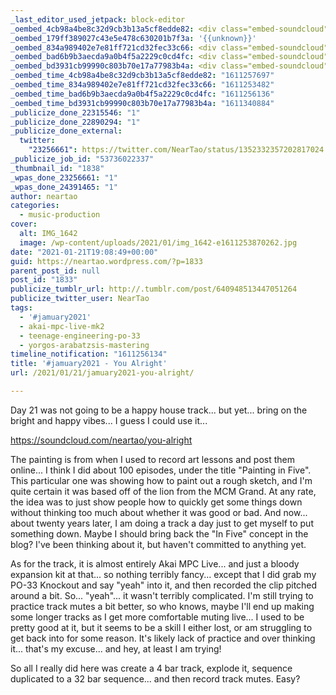 ```yaml
---
_last_editor_used_jetpack: block-editor
_oembed_4cb98a4be8c32d9cb3b13a5cf8edde82: <div class="embed-soundcloud"><iframe title="You Alright by NearTao" width="500" height="400" scrolling="no" frameborder="no" src="https://w.soundcloud.com/player/?visual=true&url=https%3A%2F%2Fapi.soundcloud.com%2Ftracks%2F970062184&show_artwork=true&maxwidth=500&maxheight=750&dnt=1"></iframe></div>
_oembed_179ff389027c43e5e478c630201b7f3a: '{{unknown}}'
_oembed_834a989402e7e81ff721cd32fec33c66: <div class="embed-soundcloud"><iframe title="You Alright by NearTao" width="750" height="400" scrolling="no" frameborder="no" src="https://w.soundcloud.com/player/?visual=true&url=https%3A%2F%2Fapi.soundcloud.com%2Ftracks%2F970062184&show_artwork=true&maxwidth=750&maxheight=1000&dnt=1"></iframe></div>
_oembed_bad6b9b3aecda9a0b4f5a2229c0cd4fc: <div class="embed-soundcloud"><iframe title="You Alright by NearTao" width="584" height="400" scrolling="no" frameborder="no" src="https://w.soundcloud.com/player/?visual=true&url=https%3A%2F%2Fapi.soundcloud.com%2Ftracks%2F970062184&show_artwork=true&maxwidth=584&maxheight=876&dnt=1"></iframe></div>
_oembed_bd3931cb99990c803b70e17a77983b4a: <div class="embed-soundcloud"><iframe title="Bleeding by NearTao" width="500" height="400" scrolling="no" frameborder="no" src="https://w.soundcloud.com/player/?visual=true&url=https%3A%2F%2Fapi.soundcloud.com%2Ftracks%2F970717084&show_artwork=true&maxwidth=500&maxheight=750&dnt=1"></iframe></div>
_oembed_time_4cb98a4be8c32d9cb3b13a5cf8edde82: "1611257697"
_oembed_time_834a989402e7e81ff721cd32fec33c66: "1611253482"
_oembed_time_bad6b9b3aecda9a0b4f5a2229c0cd4fc: "1611256136"
_oembed_time_bd3931cb99990c803b70e17a77983b4a: "1611340884"
_publicize_done_22315546: "1"
_publicize_done_22890294: "1"
_publicize_done_external:
  twitter:
    "23256661": https://twitter.com/NearTao/status/1352332357202817024
_publicize_job_id: "53736022337"
_thumbnail_id: "1838"
_wpas_done_23256661: "1"
_wpas_done_24391465: "1"
author: neartao
categories:
  - music-production
cover:
  alt: IMG_1642
  image: /wp-content/uploads/2021/01/img_1642-e1611253870262.jpg
date: "2021-01-21T19:08:49+00:00"
guid: https://neartao.wordpress.com/?p=1833
parent_post_id: null
post_id: "1833"
publicize_tumblr_url: http://.tumblr.com/post/640948513447051264
publicize_twitter_user: NearTao
tags:
  - '#jamuary2021'
  - akai-mpc-live-mk2
  - teenage-engineering-po-33
  - yorgos-arabatzsis-mastering
timeline_notification: "1611256134"
title: '#jamuary2021 - You Alright'
url: /2021/01/21/jamuary2021-you-alright/

---
```

Day 21 was not going to be a happy house track... but yet... bring on the bright and happy vibes... I guess I could use it...

https://soundcloud.com/neartao/you-alright

The painting is from when I used to record art lessons and post them online... I think I did about 100 episodes, under the title "Painting in Five". This particular one was showing how to paint out a rough sketch, and I'm quite certain it was based off of the lion from the MCM Grand. At any rate, the idea was to just show people how to quickly get some things down without thinking too much about whether it was good or bad. And now... about twenty years later, I am doing a track a day just to get myself to put something down. Maybe I should bring back the "In Five" concept in the blog? I've been thinking about it, but haven't committed to anything yet.

As for the track, it is almost entirely Akai MPC Live... and just a bloody expansion kit at that... so nothing terribly fancy... except that I did grab my PO-33 Knockout and say "yeah" into it, and then recorded the clip pitched around a bit. So... "yeah"... it wasn't terribly complicated. I'm still trying to practice track mutes a bit better, so who knows, maybe I'll end up making some longer tracks as I get more comfortable muting live... I used to be pretty good at it, but it seems to be a skill I either lost, or am struggling to get back into for some reason. It's likely lack of practice and over thinking it... that's my excuse... and hey, at least I am trying!

So all I really did here was create a 4 bar track, explode it, sequence duplicated to a 32 bar sequence... and then record track mutes. Easy?
